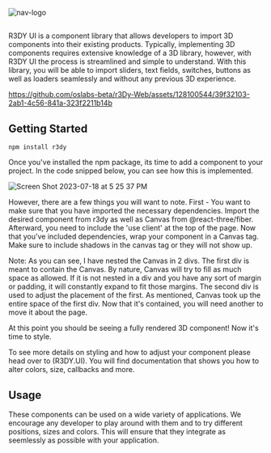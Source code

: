 ![nav-logo](https://github.com/oslabs-beta/r3Dy-Web/assets/128100544/156979d0-6b52-4ffe-b184-3dc15dc3e012)
## 

R3DY UI is a component library that allows developers to import 3D components into their existing products. Typically, implementing 3D components requires extensive knowledge of a 3D library, however, with R3DY UI the process is streamlined and simple to understand. With this library, you will be able to import sliders, text fields, switches, buttons as well as loaders seamlessly and without any previous 3D experience. 


https://github.com/oslabs-beta/r3Dy-Web/assets/128100544/39f32103-2ab1-4c56-841a-323f2211b14b


## Getting Started

```npm install r3dy```

Once you've installed the npm package, its time to add a component to your project. In the code snipped below, you can see how this is implemented.


![Screen Shot 2023-07-18 at 5 25 37 PM](https://github.com/oslabs-beta/r3Dy-Web/assets/128100544/b75fbe71-98e2-46e4-aab4-78a30b773027)

However, there are a few things you will want to note. First - You want to make sure that you have imported the necessary dependencies. Import the desired component from r3dy as well as Canvas from @react-three/fiber. Afterward, you need to include the 'use client' at the top of the page. Now that you've included dependencies, wrap your component in a Canvas tag. Make sure to include shadows in the canvas tag or they will not show up.

  Note: As you can see, I have nested the Canvas in 2 divs. The first div is meant to contain the Canvas. By nature, Canvas will try to fill as much space as allowed. If it is not nested in a div and you have any sort of margin or padding, it will constantly expand to fit those margins. The second div is used to adjust the placement of the first. As mentioned, Canvas took up the entire space of the first div. Now that it's contained, you will need another to move it about the page.

At this point you should be seeing a fully rendered 3D component! Now it's time to style. 

To see more details on styling and how to adjust your component please head over to (R3DY.UI). You will find documentation that shows you how to alter colors, size, callbacks and more. 

## Usage

These components can be used on a wide variety of applications. We encourage any developer to play around with them and  to try different positions, sizes and colors. This will ensure that they integrate as seemlessly as possible with your application. 


